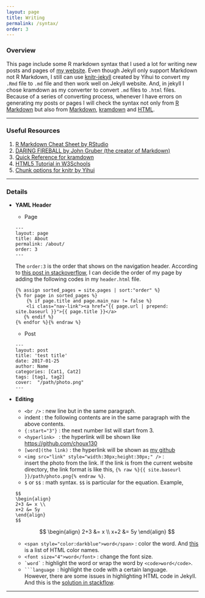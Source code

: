 ```yaml
---
layout: page
title: Writing
permalink: /syntax/
order: 3
---
```


### Overview
This page include some R markdown syntax that I used a lot for writing new posts and pages of [my website]({{site.baseurl}}). Even though Jekyll only support Markdown not R Markdown, I still can use [knitr-jekyll](https://github.com/yihui/knitr-jekyll) created by Yihui to convert my `.Rmd` file to `.md` file and then work well on Jekyll website. And, in jekyll I chose kramdown as my converter to convert `.md` files to `.html` files. Because of a series of converting process, whenever I have errors on generating my posts or pages I will check the syntax not only from [R Markdown](http://rmarkdown.rstudio.com) but also from [Markdown](https://daringfireball.net/projects/markdown/), [kramdown](https://kramdown.gettalong.org) and [HTML](http://www.w3schools.com/html/default.asp).

***

### Useful Resources
1. [R Markdown Cheat Sheet by RStudio](https://www.rstudio.com/wp-content/uploads/2015/02/rmarkdown-cheatsheet.pdf)
2. [DARING FIREBALL by John Gruber (the creator of Markdown)](https://daringfireball.net/projects/markdown/)
3. [Quick Reference for kramdown](https://kramdown.gettalong.org/quickref.html)
4. [HTML5 Tutorial in W3Schools](http://www.w3schools.com/html/default.asp)
5. [Chunk options for knitr by Yihui](https://yihui.name/knitr/options/)

***

### Details
* **YAML Header**
  * Page
  ```
  ---
  layout: page
  title: About
  permalink: /about/
  order: 3
  ---
  ```
  The `order:3` is the order that shows on the navigation header. According to [this post in stackoverflow](http://stackoverflow.com/questions/13266369/how-to-change-the-default-order-pages-in-jekyll), I can decide the order of my page by adding the following codes in my `header.html` file.
  ```html{% raw %}
  {% assign sorted_pages = site.pages | sort:"order" %}
  {% for page in sorted_pages %}
      {% if page.title and page.main_nav != false %}
      <li class="nav-link"><a href="{{ page.url | prepend: site.baseurl }}">{{ page.title }}</a>
     {% endif %}
  {% endfor %}{% endraw %}
  ```

  * Post
  ```
  ---
  layout: post
  title: 'test title'
  date: 2017-01-25
  author: Name
  categories: [Cat1, Cat2]
  tags: [tag1, tag2]
  cover:  "/path/photo.png"
  ---
  ```

* **Editing**
  * `<br />` : new line but in the same paragraph.
  * indent : the following contents are in the same paragraph with the above contents.
  * `{:start="3"}` : the next number list will start from 3.
  * `<hyperlink> ` : the hyperlink will be shown like <https://github.com/choux130>
  * `[word](the link)` : the hyperlink will be shown as [my github](https://github.com/choux130)
  * `<img src="link" style="width:30px;height:30px;" />` : <br />
  insert the photo from the link. If the link is from the current website directory, the link format is like this, `{% raw %}{{ site.baseurl }}/path/photo.png{% endraw %}`.
  * `$` or `$$` : math syntax. `$$` is particular for the equation. Example,
  ```
  $$
  \begin{align}
  2+3 &= x \\
  x+2 &= 5y
  \end{align}
  $$
  ```
  $$
  \begin{align}
  2+3 &= x \\
  x+2 &= 5y
  \end{align}
  $$
  * `<span style="color:darkblue">word</span>` : color the word. And [this](https://www.w3schools.com/colors/colors_names.asp) is a list of HTML color names.
  * `<font size="4">word</font>` : change the font size.
  * `` `word` `` : highlight the word or wrap the word by `<code>word</code>`.
  * <code>```language </code>: highlight the code with a certain language. <br />
  However, there are some issues in highlighting HTML code in Jekyll. And this is the [solution in stackflow](http://stackoverflow.com/questions/20568396/how-to-use-jekyll-code-in-inline-code-highlighting).

***
